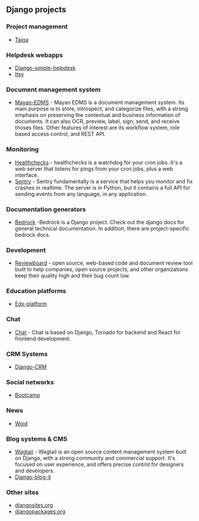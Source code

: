 ## Django projects

### Project management

- [Taiga](https://github.com/taigaio/taiga-back)

### Helpdesk webapps

- [Django-simple-helpdesk](https://github.com/ookami-kb/django-simple-helpdesk)
- [Itsy](https://github.com/orges/itsy/)

### Document management system

- [Mayan-EDMS](https://github.com/mayan-edms/mayan-edms/) - Mayan EDMS is a document management system. Its main purpose is to store, introspect, and categorize files, with a strong emphasis on preserving the contextual and business information of documents. It can also OCR, preview, label, sign, send, and receive thoses files. Other features of interest are its workflow system, role based access control, and REST API. 


### Monitoring

- [Healthchecks](https://github.com/healthchecks/healthchecks) - healthchecks is a watchdog for your cron jobs. It's a web server that listens for pings from your cron jobs, plus a web interface.
- [Sentry](https://github.com/getsentry/sentry) - Sentry fundamentally is a service that helps you monitor and fix crashes in realtime. The server is in Python, but it contains a full API for sending events from any language, in any application.


### Documentation generators

- [Bedrock](https://github.com/mozilla/bedrock) -Bedrock is a Django project. Check out the django docs for general technical documentation. In addition, there are project-specific bedrock docs. 

### Development
- [Reviewboard](https://github.com/reviewboard/reviewboard) - open source, web-based code and document review tool built to help companies, open source projects, and other organizations keep their quality high and their bug count low.

### Education platforms
- [Edx-platform](https://github.com/edx/edx-platform)

### Chat
- [Chat](https://github.com/Venskiy/chat) - Chat is based on Django, Tornado for backend and React for frontend development.

### CRM Systems
- [Django-CRM](https://github.com/MicroPyramid/Django-CRM)

### Social networks
- [Bootcamp](https://github.com/vitorfs/bootcamp/)

### News
- [Woid](https://github.com/vitorfs/woid/)

### Blog systems & CMS
- [Wagtail](https://github.com/wagtail/wagtail) - Wagtail is an open source content management system built on Django, with a strong community and commercial support. It's focused on user experience, and offers precise control for designers and developers.
- [Django-blog-it](https://github.com/MicroPyramid/django-blog-it)

### Other sites
- [djangosites.org](https://www.djangosites.org/with-source/)
- [djangopackages.org](https://djangopackages.org/)